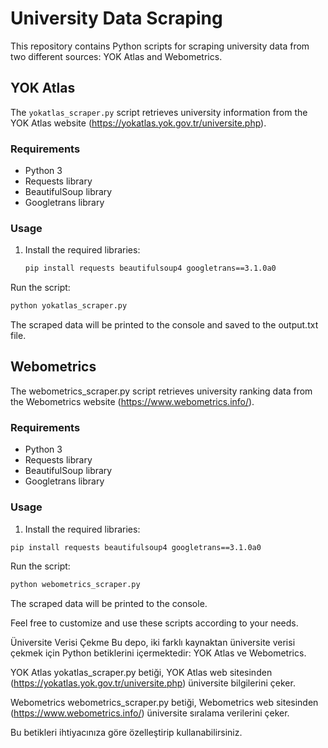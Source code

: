 # University Data Scraping

This repository contains Python scripts for scraping university data from two different sources: YOK Atlas and Webometrics.

## YOK Atlas

The `yokatlas_scraper.py` script retrieves university information from the YOK Atlas website (https://yokatlas.yok.gov.tr/universite.php).

### Requirements

- Python 3
- Requests library
- BeautifulSoup library
- Googletrans library

### Usage

1. Install the required libraries:

   ```bash
   pip install requests beautifulsoup4 googletrans==3.1.0a0

Run the script:

```bash
python yokatlas_scraper.py
```

The scraped data will be printed to the console and saved to the output.txt file.

## Webometrics

The webometrics_scraper.py script retrieves university ranking data from the Webometrics website (https://www.webometrics.info/).

### Requirements
- Python 3
- Requests library
- BeautifulSoup library
- Googletrans library
  
### Usage
1. Install the required libraries:

```bash
pip install requests beautifulsoup4 googletrans==3.1.0a0
```

Run the script:
```bash
python webometrics_scraper.py
```

The scraped data will be printed to the console.

Feel free to customize and use these scripts according to your needs.

Üniversite Verisi Çekme
Bu depo, iki farklı kaynaktan üniversite verisi çekmek için Python betiklerini içermektedir: YOK Atlas ve Webometrics.

YOK Atlas
yokatlas_scraper.py betiği, YOK Atlas web sitesinden (https://yokatlas.yok.gov.tr/universite.php) üniversite bilgilerini çeker.

Webometrics
webometrics_scraper.py betiği, Webometrics web sitesinden (https://www.webometrics.info/) üniversite sıralama verilerini çeker.

Bu betikleri ihtiyacınıza göre özelleştirip kullanabilirsiniz.
